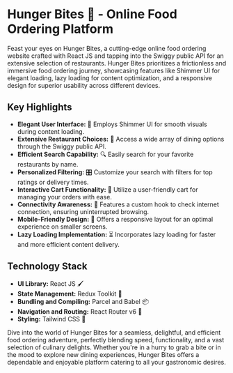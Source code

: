 # Hunger Bites 🍔 - Online Food Ordering Platform

Feast your eyes on Hunger Bites, a cutting-edge online food ordering website crafted with React JS and tapping into the Swiggy public API for an extensive selection of restaurants. Hunger Bites prioritizes a frictionless and immersive food ordering journey, showcasing features like Shimmer UI for elegant loading, lazy loading for content optimization, and a responsive design for superior usability across different devices.

## Key Highlights

- **Elegant User Interface:** 🎨 Employs Shimmer UI for smooth visuals during content loading.
- **Extensive Restaurant Choices:** 🍴 Access a wide array of dining options through the Swiggy public API.
- **Efficient Search Capability:** 🔍 Easily search for your favorite restaurants by name.
- **Personalized Filtering:** 🎛️ Customize your search with filters for top ratings or delivery times.
- **Interactive Cart Functionality:** 🛒 Utilize a user-friendly cart for managing your orders with ease.
- **Connectivity Awareness:** 🔌 Features a custom hook to check internet connection, ensuring uninterrupted browsing.
- **Mobile-Friendly Design:** 📱 Offers a responsive layout for an optimal experience on smaller screens.
- **Lazy Loading Implementation:** ⏳ Incorporates lazy loading for faster and more efficient content delivery.

## Technology Stack

- **UI Library:** React JS 🖌️
- **State Management:** Redux Toolkit 🔧
- **Bundling and Compiling:** Parcel and Babel 📦
- **Navigation and Routing:** React Router v6 🚦
- **Styling:** Tailwind CSS 💅

Dive into the world of Hunger Bites for a seamless, delightful, and efficient food ordering adventure, perfectly blending speed, functionality, and a vast selection of culinary delights. Whether you're in a hurry to grab a bite or in the mood to explore new dining experiences, Hunger Bites offers a dependable and enjoyable platform catering to all your gastronomic desires.
